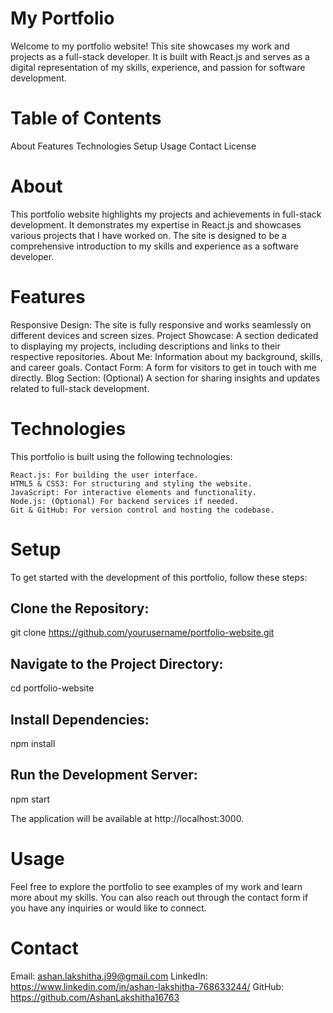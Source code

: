 # My Portfolio
Welcome to my portfolio website! This site showcases my work and projects as a full-stack developer. It is built with React.js and serves as a digital representation of my skills, experience, and passion for software development.

# Table of Contents

About
Features
Technologies
Setup
Usage
Contact
License

# About
This portfolio website highlights my projects and achievements in full-stack development. It demonstrates my expertise in React.js and showcases various projects that I have worked on. The site is designed to be a comprehensive introduction to my skills and experience as a software developer.

# Features
Responsive Design: The site is fully responsive and works seamlessly on different devices and screen sizes.
Project Showcase: A section dedicated to displaying my projects, including descriptions and links to their respective repositories.
About Me: Information about my background, skills, and career goals.
Contact Form: A form for visitors to get in touch with me directly.
Blog Section: (Optional) A section for sharing insights and updates related to full-stack development.
# Technologies
This portfolio is built using the following technologies:

    React.js: For building the user interface.
    HTML5 & CSS3: For structuring and styling the website.
    JavaScript: For interactive elements and functionality.
    Node.js: (Optional) For backend services if needed.
    Git & GitHub: For version control and hosting the codebase.
# Setup
To get started with the development of this portfolio, follow these steps:

## Clone the Repository:

git clone https://github.com/yourusername/portfolio-website.git

## Navigate to the Project Directory:
cd portfolio-website

## Install Dependencies:
npm install

## Run the Development Server:
npm start

The application will be available at http://localhost:3000.

# Usage
Feel free to explore the portfolio to see examples of my work and learn more about my skills. You can also reach out through the contact form if you have any inquiries or would like to connect.

# Contact
Email: ashan.lakshitha.j99@gmail.com
LinkedIn: https://www.linkedin.com/in/ashan-lakshitha-768633244/
GitHub: https://github.com/AshanLakshitha16763
